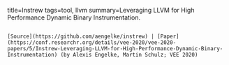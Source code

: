 title=Instrew
tags=tool, llvm
summary=Leveraging LLVM for High Performance Dynamic Binary Instrumentation.
~~~~~~

[Source](https://github.com/aengelke/instrew) | [Paper](https://conf.researchr.org/details/vee-2020/vee-2020-papers/5/Instrew-Leveraging-LLVM-for-High-Performance-Dynamic-Binary-Instrumentation) (by Alexis Engelke, Martin Schulz; VEE 2020)
